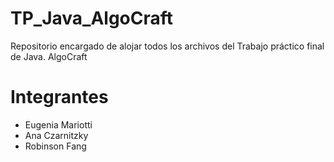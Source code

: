 # TP_Java_AlgoCraft

Repositorio encargado de alojar todos los archivos del Trabajo práctico final de Java. AlgoCraft

# Integrantes

  - Eugenia Mariotti
  - Ana Czarnitzky
  - Robinson Fang
